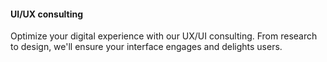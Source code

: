 #### UI/UX consulting
Optimize your digital experience with our UX/UI consulting. From research to design, we'll ensure your interface engages and delights users.